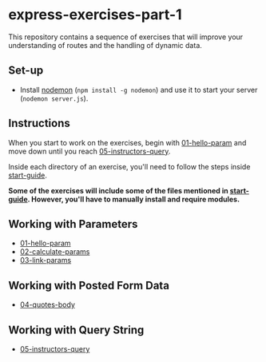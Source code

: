 # express-exercises-part-1
This repository contains a sequence of exercises that will improve your understanding of routes and the handling of dynamic data. 

## Set-up
- Install [nodemon](https://www.npmjs.com/package/nodemon) (`npm install -g nodemon`) and use it to start your server (`nodemon server.js`).

## Instructions
When you start to work on the exercises, begin with [01-hello-param](01-hello-param/README.md) and move down until you reach [05-instructors-query](05-instructors-query/README.md).

Inside each directory of an exercise, you'll need to follow the steps inside [start-guide](./start-guide.md).

__Some of the exercises will include some of the files mentioned in [start-guide](./start-guide.md). However, you'll have to manually install and require modules.__

## Working with Parameters
- [01-hello-param](01-hello-param/README.md)
- [02-calculate-params](02-calculate-params/README.md)
- [03-link-params](03-link-params/README.md)

## Working with Posted Form Data
- [04-quotes-body](04-quotes-body/README.md)

## Working with Query String
- [05-instructors-query](05-instructors-query/README.md)
